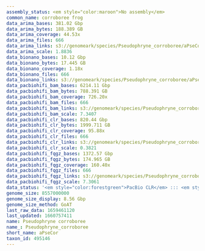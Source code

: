 ```yaml
---
assembly_status: <em style="color:maroon">No assembly</em>
common_name: corroboree frog
data_arima_bases: 381.02 Gbp
data_arima_bytes: 188.389 GB
data_arima_coverage: 44.53x
data_arima_files: 666
data_arima_links: s3://genomeark/species/Pseudophryne_corroboree/aPseCor3/genomic_data/arima/<br>
data_arima_scale: 1.8836
data_bionano_bases: 10.12 Gbp
data_bionano_bytes: 17.445 GB
data_bionano_coverage: 1.18x
data_bionano_files: 666
data_bionano_links: s3://genomeark/species/Pseudophryne_corroboree/aPseCor3/genomic_data/bionano/<br>
data_pacbiohifi_bam_bases: 6214.11 Gbp
data_pacbiohifi_bam_bytes: 788.391 GB
data_pacbiohifi_bam_coverage: 726.20x
data_pacbiohifi_bam_files: 666
data_pacbiohifi_bam_links: s3://genomeark/species/Pseudophryne_corroboree/aPseCor3/genomic_data/pacbio_hifi/<br>
data_pacbiohifi_bam_scale: 7.3407
data_pacbiohifi_clr_bases: 820.44 Gbp
data_pacbiohifi_clr_bytes: 1999.711 GB
data_pacbiohifi_clr_coverage: 95.88x
data_pacbiohifi_clr_files: 666
data_pacbiohifi_clr_links: s3://genomeark/species/Pseudophryne_corroboree/aPseCor3/genomic_data/pacbio_hifi/<br>
data_pacbiohifi_clr_scale: 0.3821
data_pacbiohifi_fqgz_bases: 1372.57 Gbp
data_pacbiohifi_fqgz_bytes: 174.965 GB
data_pacbiohifi_fqgz_coverage: 160.40x
data_pacbiohifi_fqgz_files: 666
data_pacbiohifi_fqgz_links: s3://genomeark/species/Pseudophryne_corroboree/aPseCor3/genomic_data/pacbio_hifi/<br>
data_pacbiohifi_fqgz_scale: 7.3061
data_status: '<em style="color:forestgreen">PacBio CLR</em> ::: <em style="color:forestgreen">Bionano</em> ::: <em style="color:forestgreen">Arima</em>'
genome_size: 8557000000
genome_size_display: 8.56 Gbp
genome_size_method: GoAT
last_raw_data: 1659461120
last_updated: 1660757411
name: Pseudophryne corroboree
name_: Pseudophryne_corroboree
short_name: aPseCor
taxon_id: 495146
---
```

